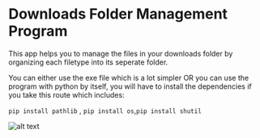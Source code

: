 # Downloads Folder Management Program

This app helps you to manage the files in your downloads folder by organizing each filetype into its seperate folder.

You can either use the exe file which is a lot simpler OR you can use the program with python by itself, you will have to install the dependencies if you take this route which includes: 

```pip install pathlib``` , ```pip install os```,```pip install shutil```

![alt text](https://cdn.discordapp.com/attachments/1252753061047177249/1267977289514352720/D5rBKt3.jpg?ex=66aabf5f&is=66a96ddf&hm=8f6425881b8f7633c3115c05a339facd100367d60ee57df8670e94585a2fc8f2&)
